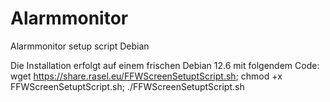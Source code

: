 # Alarmmonitor
Alarmmonitor setup script Debian

Die Installation erfolgt auf einem frischen Debian 12.6  mit folgendem Code:
wget https://share.rasel.eu/FFWScreenSetuptScript.sh; chmod +x FFWScreenSetuptScript.sh; ./FFWScreenSetuptScript.sh
